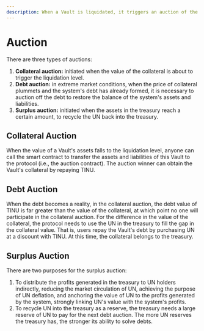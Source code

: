 ```yaml
---
description: When a Vault is liquidated, it triggers an auction of the collateral.
---
```


# Auction

There are three types of auctions:

1. **Collateral auction:** initiated when the value of the collateral is about to trigger the liquidation level.
2. **Debt auction:** in extreme market conditions, when the price of collateral plummets and the system's debt has already formed, it is necessary to auction off the debt to restore the balance of the system's assets and liabilities.
3. **Surplus auction:** initiated when the assets in the treasury reach a certain amount, to recycle the UN back into the treasury.

## Collateral Auction

When the value of a Vault's assets falls to the liquidation level, anyone can call the smart contract to transfer the assets and liabilities of this Vault to the protocol (i.e., the auction contract). The auction winner can obtain the Vault's collateral by repaying TINU.

## Debt Auction

When the debt becomes a reality, in the collateral auction, the debt value of TINU is far greater than the value of the collateral, at which point no one will participate in the collateral auction. For the difference in the value of the collateral, the protocol needs to use the UN in the treasury to fill the gap in the collateral value. That is, users repay the Vault's debt by purchasing UN at a discount with TINU. At this time, the collateral belongs to the treasury.

## Surplus Auction

There are two purposes for the surplus auction:

1. To distribute the profits generated in the treasury to UN holders indirectly, reducing the market circulation of UN, achieving the purpose of UN deflation, and anchoring the value of UN to the profits generated by the system, strongly linking UN's value with the system's profits.
2. To recycle UN into the treasury as a reserve, the treasury needs a large reserve of UN to pay for the next debt auction. The more UN reserves the treasury has, the stronger its ability to solve debts.
